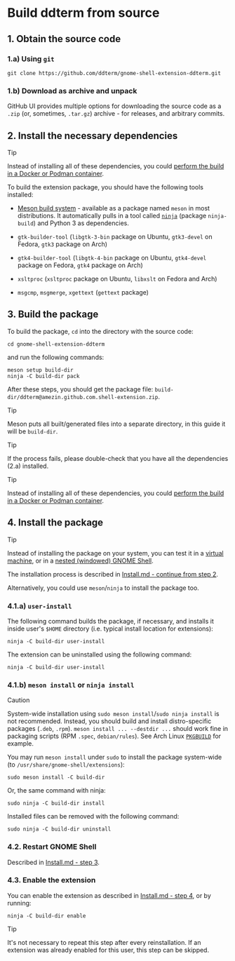 <!--
SPDX-FileCopyrightText: 2022 Aleksandr Mezin <mezin.alexander@gmail.com>
SPDX-FileContributor: Ivan Peshekhonov

SPDX-License-Identifier: GPL-3.0-or-later
-->

# Build ddterm from source

## 1. Obtain the source code

### 1.a) Using `git`

    git clone https://github.com/ddterm/gnome-shell-extension-ddterm.git

### 1.b) Download as archive and unpack

GitHub UI provides multiple options for downloading the source code as a `.zip`
(or, sometimes, `.tar.gz`) archive - for releases, and arbitrary commits.

## 2. Install the necessary dependencies

> [!TIP]
> Instead of installing all of these dependencies, you could
> [perform the build in a Docker or Podman container].

[perform the build in a Docker or Podman container]: /docs/BuildInContainer.md

To build the extension package, you should have the following tools installed:

- [Meson build system] - available as a package named `meson` in most
distributions. It automatically pulls in a tool called [`ninja`]
(package `ninja-build`) and Python 3 as dependencies.

[Meson build system]: https://mesonbuild.com/
[`ninja`]: https://ninja-build.org/

- `gtk-builder-tool` (`libgtk-3-bin` package on Ubuntu, `gtk3-devel` on Fedora,
`gtk3` package on Arch)

- `gtk4-builder-tool` (`libgtk-4-bin` package on Ubuntu, `gtk4-devel` package
on Fedora, `gtk4` package on Arch)

- `xsltproc` (`xsltproc` package on Ubuntu, `libxslt` on Fedora and Arch)

- `msgcmp`, `msgmerge`, `xgettext` (`gettext` package)

## 3. Build the package

To build the package, `cd` into the directory with the source code:

    cd gnome-shell-extension-ddterm

and run the following commands:

    meson setup build-dir
    ninja -C build-dir pack

After these steps, you should get the package file:
`build-dir/ddterm@amezin.github.com.shell-extension.zip`.

> [!TIP]
> Meson puts all built/generated files into a separate directory, in this guide
> it will be `build-dir`.

> [!TIP]
> If the process fails, please double-check that you have all the dependencies
> (2.a) installed.

> [!TIP]
> Instead of installing all of these dependencies, you could
> [perform the build in a Docker or Podman container].

## 4. Install the package

> [!TIP]
> Instead of installing the package on your system, you can test it
> in a [virtual machine], or in a [nested (windowed) GNOME Shell].

[virtual machine]: /docs/Vagrant.md
[nested (windowed) GNOME Shell]: /docs/Debug.md

The installation process is described in [Install.md - continue from step 2].

[Install.md - continue from step 2]: /docs/Install.md#2-install-the-package

Alternatively, you could use `meson`/`ninja` to install the package too.

### 4.1.a) `user-install`

The following command builds the package, if necessary, and installs it
inside user's `$HOME` directory (i.e. typical install location for extensions):

    ninja -C build-dir user-install

The extension can be uninstalled using the following command:

    ninja -C build-dir user-install

### 4.1.b) `meson install` or `ninja install`

> [!CAUTION]
> System-wide installation using `sudo meson install`/`sudo ninja install`
> is not recommended. Instead, you should build and install distro-specific
> packages (`.deb`, `.rpm`). `meson install ... --destdir ...` should work fine
> in packaging scripts (RPM `.spec`, `debian/rules`).
> See Arch Linux [`PKGBUILD`] for example.

[`PKGBUILD`]: /PKGBUILD

You may run `meson install` under `sudo` to install the package system-wide
(to `/usr/share/gnome-shell/extensions`):

    sudo meson install -C build-dir

Or, the same command with ninja:

    sudo ninja -C build-dir install

Installed files can be removed with the following command:

    sudo ninja -C build-dir uninstall

### 4.2. Restart GNOME Shell

Described in [Install.md - step 3].

[Install.md - step 3]: /docs/Install.md#3-restart-gnome-shell

### 4.3. Enable the extension

You can enable the extension as described in [Install.md - step 4],
or by running:

    ninja -C build-dir enable

[Install.md - step 4]: /docs/Install.md#4-enable-the-extension

> [!TIP]
> It's not necessary to repeat this step after every reinstallation.
> If an extension was already enabled for this user, this step can be skipped.
